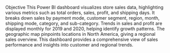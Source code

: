 Objective 
This Power BI dashboard visualizes store sales data, highlighting various metrics such as total orders, sales, profit, and shipping days. It breaks down sales by payment mode, customer segment, region, month, shipping mode, category, and sub-category. Trends in sales and profit are displayed monthly for 2019 and 2020, helping identify growth patterns. The geographic map pinpoints locations in North America, giving a regional sales overview. This dashboard provides a comprehensive view of sales performance and insights into customer and regional trends.
